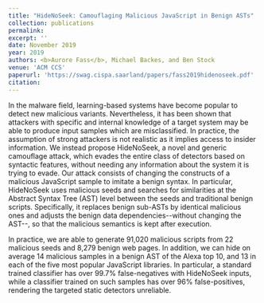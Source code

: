 ```yaml
---
title: "HideNoSeek: Camouflaging Malicious JavaScript in Benign ASTs"
collection: publications
permalink:
excerpt: ''
date: November 2019
year: 2019
authors: <b>Aurore Fass</b>, Michael Backes, and Ben Stock
venue: 'ACM CCS'
paperurl: 'https://swag.cispa.saarland/papers/fass2019hidenoseek.pdf'
citation:
---
```

In the malware field, learning-based systems have become popular to detect new malicious variants. Nevertheless, it has been shown that attackers with specific and internal knowledge of a target system may be able to produce input samples which are misclassified. In practice, the assumption of strong attackers is not realistic as it implies access to insider information. We instead propose HideNoSeek, a novel and generic camouflage attack, which evades the entire class of detectors based on syntactic features, without needing any information about the system it is trying to evade. Our attack consists of changing the constructs of a malicious JavaScript sample to imitate a benign syntax. In particular, HideNoSeek uses malicious seeds and searches for similarities at the Abstract Syntax Tree (AST) level between the seeds and traditional benign scripts. Specifically, it replaces benign sub-ASTs by identical malicious ones and adjusts the benign data dependencies--without changing the AST--, so that the malicious semantics is kept after execution.

In practice, we are able to generate 91,020 malicious scripts from 22 malicious seeds and 8,279 benign web pages. In addition, we can hide on average 14 malicious samples in a benign AST of the Alexa top 10, and 13 in each of the five most popular JavaScript libraries. In particular, a standard trained classifier has over 99.7% false-negatives with HideNoSeek inputs, while a classifier trained on such samples has over 96% false-positives, rendering the targeted static detectors unreliable.